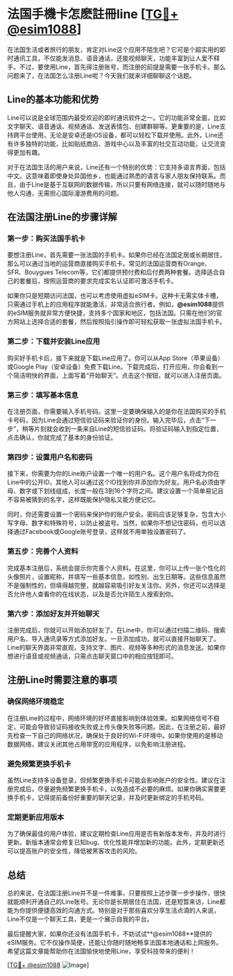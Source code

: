 # 法国手機卡怎麽註冊line [[TG💪+ @esim1088](https://t.me/s/esim1088)]

在法国生活或者旅行的朋友，肯定对Line这个应用不陌生吧？它可是个超实用的即时通讯工具，不仅能发消息、语音通话，还能视频聊天，功能丰富到让人爱不释手。不过，要使用Line，首先得注册账号，而注册的前提是需要一张手机卡。那么问题来了，在法国怎么注册Line呢？今天我们就来详细聊聊这个话题。

## Line的基本功能和优势

Line可以说是全球范围内最受欢迎的即时通讯软件之一。它的功能非常全面，比如文字聊天、语音通话、视频通话、发送表情包、创建群聊等。更重要的是，Line支持跨平台使用，无论是安卓还是iOS设备，都可以轻松下载并使用。此外，Line还有许多独特的功能，比如贴纸商店、游戏中心以及丰富的社交互动功能，让交流变得更加有趣。

对于在法国生活的用户来说，Line还有一个特别的优势：它支持多语言界面，包括中文。这意味着即使身处异国他乡，也能通过熟悉的语言与家人朋友保持联系。而且，由于Line是基于互联网的数据传输，所以只要有网络连接，就可以随时随地与他人沟通，无需担心国际漫游费用的问题。

## 在法国注册Line的步骤详解

### 第一步：购买法国手机卡

要想注册Line，首先需要一张法国的手机卡。如果你已经在法国定居或长期居住，那么可以通过当地的运营商直接购买手机卡。常见的法国运营商有Orange、SFR、Bouygues Telecom等，它们都提供预付费和后付费两种套餐。选择适合自己的套餐后，按照运营商的要求完成实名认证即可激活手机卡。

如果你只是短期访问法国，也可以考虑使用虚拟eSIM卡。这种卡无需实体卡槽，只需通过手机上的应用程序就能激活，非常适合旅行者。例如，**@esim1088**提供的eSIM服务就非常方便快捷，支持多个国家和地区，包括法国。只需在他们的官方网站上选择合适的套餐，然后按照指引操作即可轻松获取一张虚拟法国手机卡。

### 第二步：下载并安装Line应用

购买好手机卡后，接下来就是下载Line应用了。你可以从App Store（苹果设备）或Google Play（安卓设备）免费下载Line。下载完成后，打开应用，你会看到一个简洁明快的界面，上面写着“开始聊天”。点击这个按钮，就可以进入注册页面。

### 第三步：填写基本信息

在注册页面，你需要输入手机号码。这里一定要确保输入的是你在法国购买的手机卡号码，因为Line会通过短信验证码来验证你的身份。输入完毕后，点击“下一步”，稍等片刻就会收到一条来自Line的短信验证码。将验证码输入到指定位置，点击确认，你就完成了基本的身份验证。

### 第四步：设置用户名和密码

接下来，你需要为你的Line账户设置一个唯一的用户名。这个用户名将成为你在Line中的公开ID，其他人可以通过这个ID找到你并添加你为好友。用户名必须由字母、数字或下划线组成，长度一般在3到16个字符之间。建议设置一个简单易记且不容易被猜到的名字，这样既能保护隐私又能方便记忆。

同时，你还需要设置一个密码来保护你的账户安全。密码应该足够复杂，包含大小写字母、数字和特殊符号，以防止被盗号。当然，如果你不想记住密码，也可以选择通过Facebook或Google账号登录，这样就不用单独设置密码了。

### 第五步：完善个人资料

完成基本注册后，系统会提示你完善个人资料。在这里，你可以上传一张个性化的头像照片，设置昵称，并填写一些基本信息，如性别、出生日期等。这些信息虽然不是强制性的，但填得越完整，就越容易吸引好友关注你。另外，你还可以选择是否允许他人查看你的在线状态，以及是否允许陌生人搜索到你。

### 第六步：添加好友并开始聊天

注册完成后，你就可以开始添加好友了。在Line中，你可以通过扫描二维码、搜索用户名、导入通讯录等方式添加好友。一旦添加成功，就可以直接开始聊天了。Line的聊天界面非常直观，支持文字、图片、视频等多种形式的消息发送。如果你想进行语音或视频通话，只需点击聊天窗口中的相应按钮即可。

## 注册Line时需要注意的事项

### 确保网络环境稳定

在注册Line的过程中，网络环境的好坏直接影响到体验效果。如果网络信号不稳定，可能会导致验证码接收失败或上传头像失败等问题。因此，在注册之前，最好先检查一下自己的网络状况，确保处于良好的Wi-Fi环境中。如果你使用的是移动数据网络，建议关闭其他占用带宽的应用程序，以免影响注册进程。

### 避免频繁更换手机卡

虽然Line支持多设备登录，但频繁更换手机卡可能会影响账户的安全性。建议在注册完成后，尽量避免频繁更换手机卡，以免造成不必要的麻烦。如果你确实需要更换手机卡，记得提前备份好重要的聊天记录，并及时更新绑定的手机号码。

### 定期更新应用版本

为了确保最佳的用户体验，建议定期检查Line应用是否有新版本发布，并及时进行更新。新版本通常会修复已知bug、优化性能并增加新的功能。此外，定期更新还可以提高账户的安全性，降低被黑客攻击的风险。

## 总结

总的来说，在法国注册Line并不是一件难事，只要按照上述步骤一步步操作，很快就能顺利开通自己的Line账号。无论你是长期居住在法国，还是短暂来访，Line都能为你提供便捷高效的沟通方式。特别是对于那些喜欢分享生活点滴的人来说，Line不仅是一个聊天工具，更是一个展示自我的平台。

最后提醒大家，如果你还没有法国手机卡，不妨试试**@esim1088**提供的eSIM服务。它不仅操作简便，还能让你随时随地畅享法国本地通话和上网服务。希望这篇文章能帮助你在法国愉快地使用Line，享受科技带来的便利！

[[TG💪+ @esim1088](https://t.me/s/esim1088) ![Image](https://i.postimg.cc/4NQfJmqS/Snipaste-2025-05-13-00-14-12.png)]